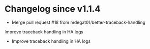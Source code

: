 # Changelog since v1.1.4
- Merge pull request #18 from mdegat01/better-traceback-handling

Improve traceback handling in HA logs 
- Improve traceback handling in HA logs 
